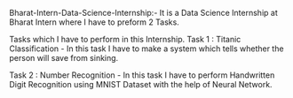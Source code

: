 Bharat-Intern-Data-Science-Internship:-
It is a Data Science Internship at Bharat Intern where I have to preform 2 Tasks.

Tasks which I have to perform in this Internship.
Task 1 : Titanic Classification - In this task I have to make a system which tells whether the person will save from sinking.

Task 2 : Number Recognition - In this task I have to perform Handwritten Digit Recognition using MNIST Dataset with the help of Neural Network.
